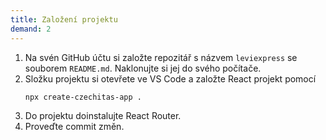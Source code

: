 ```yaml
---
title: Založení projektu
demand: 2
---
```


1. Na svén GitHub účtu si založte repozitář s názvem `leviexpress` se souborem `README.md`. Naklonujte si jej do svého počítače.
1. Složku projektu si otevřete ve VS Code a založte React projekt pomocí
   ```
   npx create-czechitas-app .
   ```
1. Do projektu doinstalujte React Router. 
1. Proveďte commit změn. 